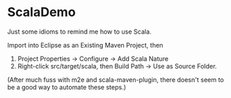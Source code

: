 # ScalaDemo
Just some idioms to remind me how to use Scala.

Import into Eclipse as an Existing Maven Project, then

1) Project Properties -> Configure -> Add Scala Nature
2) Right-click src/target/scala, then Build Path -> Use as Source Folder.

(After much fuss with m2e and scala-maven-plugin, there doesn't
seem to be a good way to automate these steps.)